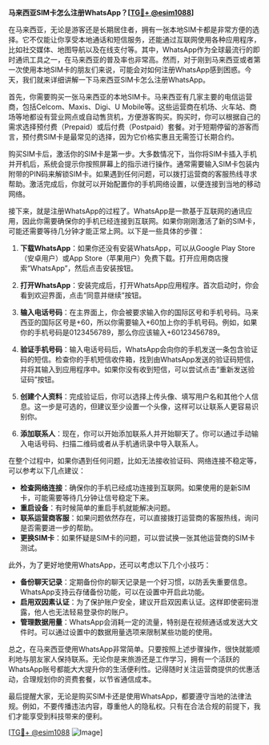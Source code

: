 **马来西亚SIM卡怎么注册WhatsApp？[[TG💪+ @esim1088](https://t.me/s/esim1088)]**

在马来西亚，无论是游客还是长期居住者，拥有一张本地SIM卡都是非常方便的选择。它不仅能让你享受本地通话和短信服务，还能通过互联网使用各种应用程序，比如社交媒体、地图导航以及在线支付等。其中，WhatsApp作为全球最流行的即时通讯工具之一，在马来西亚的普及率也非常高。然而，对于刚到马来西亚或者第一次使用本地SIM卡的朋友们来说，可能会对如何注册WhatsApp感到困惑。今天，我们就来详细讲解一下马来西亚SIM卡怎么注册WhatsApp。

首先，你需要购买一张马来西亚的本地SIM卡。马来西亚有几家主要的电信运营商，包括Celcom、Maxis、Digi、U Mobile等。这些运营商在机场、火车站、商场等地都设有营业网点或自动售货机，方便游客购买。购买时，你可以根据自己的需求选择预付费（Prepaid）或后付费（Postpaid）套餐。对于短期停留的游客而言，预付费SIM卡是最常见的选择，因为它价格实惠且无需签订长期合约。

购买SIM卡后，激活你的SIM卡是第一步。大多数情况下，当你将SIM卡插入手机并开机后，系统会提示你按照屏幕上的指示进行操作。通常需要输入SIM卡包装内附带的PIN码来解锁SIM卡。如果遇到任何问题，可以拨打运营商的客服热线寻求帮助。激活完成后，你就可以开始配置你的手机网络设置，以便连接到当地的移动网络。

接下来，就是注册WhatsApp的过程了。WhatsApp是一款基于互联网的通讯应用，因此你需要确保你的手机已经连接到互联网。如果你刚刚激活了新的SIM卡，可能还需要等待几分钟才能正常上网。以下是一些具体的步骤：

1. **下载WhatsApp**：如果你还没有安装WhatsApp，可以从Google Play Store（安卓用户）或App Store（苹果用户）免费下载。打开应用商店搜索“WhatsApp”，然后点击安装按钮。

2. **打开WhatsApp**：安装完成后，打开WhatsApp应用程序。首次启动时，你会看到欢迎界面，点击“同意并继续”按钮。

3. **输入电话号码**：在主界面上，你会被要求输入你的国际区号和手机号码。马来西亚的国际区号是+60，所以你需要输入+60加上你的手机号码。例如，如果你的手机号码是0123456789，那么你应该输入+60123456789。

4. **验证手机号码**：输入电话号码后，WhatsApp会向你的手机发送一条包含验证码的短信。检查你的手机短信收件箱，找到由WhatsApp发送的验证码短信，并将其输入到应用程序中。如果你没有收到短信，可以尝试点击“重新发送验证码”按钮。

5. **创建个人资料**：完成验证后，你可以选择上传头像、填写用户名和其他个人信息。这一步是可选的，但建议至少设置一个头像，这样可以让联系人更容易识别你。

6. **添加联系人**：现在，你可以开始添加联系人并开始聊天了。你可以通过手动输入电话号码、扫描二维码或者从手机通讯录中导入联系人。

在整个过程中，如果你遇到任何问题，比如无法接收验证码、网络连接不稳定等，可以参考以下几点建议：

- **检查网络连接**：确保你的手机已经成功连接到互联网。如果使用的是新SIM卡，可能需要等待几分钟让信号稳定下来。
- **重启设备**：有时候简单的重启手机就能解决问题。
- **联系运营商客服**：如果问题依然存在，可以直接拨打运营商的客服热线，询问是否需要进一步的帮助。
- **更换SIM卡**：如果怀疑是SIM卡的问题，可以尝试换一张其他运营商的SIM卡测试。

此外，为了更好地使用WhatsApp，还可以考虑以下几个小技巧：

- **备份聊天记录**：定期备份你的聊天记录是一个好习惯，以防丢失重要信息。WhatsApp支持云存储备份功能，可以在设置中开启此功能。
- **启用双因素认证**：为了保护账户安全，建议开启双因素认证。这样即使密码泄露，他人也无法轻易登录你的账户。
- **管理数据用量**：WhatsApp会消耗一定的流量，特别是在视频通话或发送大文件时。可以通过设置中的数据用量选项来限制某些功能的使用。

总之，在马来西亚使用WhatsApp非常简单。只要按照上述步骤操作，很快就能顺利地与朋友家人保持联系。无论你是来旅游还是工作学习，拥有一个活跃的WhatsApp账号都能大大提升你的生活便利性。记得随时关注运营商提供的优惠活动，合理规划你的资费套餐，以节省通信成本。

最后提醒大家，无论是购买SIM卡还是使用WhatsApp，都要遵守当地的法律法规。例如，不要传播违法内容，尊重他人的隐私权。只有在合法合规的前提下，我们才能享受到科技带来的便利。

[[TG💪+ @esim1088](https://t.me/s/esim1088) ![Image](https://i.postimg.cc/4NQfJmqS/Snipaste-2025-05-13-00-14-12.png)]